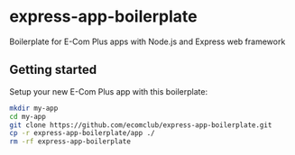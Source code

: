 # express-app-boilerplate

Boilerplate for E-Com Plus apps with Node.js and Express web framework

## Getting started

Setup your new E-Com Plus app with this boilerplate:

```bash
mkdir my-app
cd my-app
git clone https://github.com/ecomclub/express-app-boilerplate.git
cp -r express-app-boilerplate/app ./
rm -rf express-app-boilerplate
```
